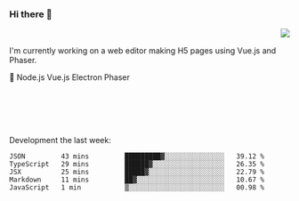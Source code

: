 ### Hi there 👋

<img align="right" src="https://github-readme-stats.vercel.app/api?username=jasonpanggo"/>

<br>
<p align="left">
I'm currently working on a web editor making H5 pages using Vue.js and Phaser.
</p>
<p align="left">
📖 Node.js Vue.js Electron Phaser
</p>
<br>
<br>
<br>
<br>

Development the last week:
<!--START_SECTION:waka-->
```text
JSON         43 mins         █████████▓░░░░░░░░░░░░░░░   39.12 % 
TypeScript   29 mins         ██████▓░░░░░░░░░░░░░░░░░░   26.35 % 
JSX          25 mins         █████▓░░░░░░░░░░░░░░░░░░░   22.79 % 
Markdown     11 mins         ██▓░░░░░░░░░░░░░░░░░░░░░░   10.67 % 
JavaScript   1 min           ▒░░░░░░░░░░░░░░░░░░░░░░░░   00.98 % 
```
<!--END_SECTION:waka-->

<!--
**JASONPANGGO/jasonpanggo** is a ✨ _special_ ✨ repository because its `README.md` (this file) appears on your GitHub profile.

Here are some ideas to get you started:

- 🔭 I’m currently working on ...
- 🌱 I’m currently learning ...
- 👯 I’m looking to collaborate on ...
- 🤔 I’m looking for help with ...
- 💬 Ask me about ...
- 📫 How to reach me: ...
- 😄 Pronouns: ...
- ⚡ Fun fact: ...
-->
